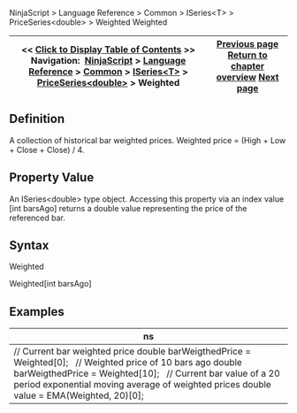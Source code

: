 ﻿
NinjaScript \> Language Reference \> Common \> ISeries\<T\> \> PriceSeries\<double\> \> Weighted
Weighted

| \<\< [Click to Display Table of Contents](weighted.md) \>\> **Navigation:**     [NinjaScript](ninjascript.md) \> [Language Reference](language_reference_wip.md) \> [Common](common.md) \> [ISeries\<T\>](iseriest.md) \> [PriceSeries\<double\>](priceseries.md) \> Weighted | [Previous page](values.md) [Return to chapter overview](priceseries.md) [Next page](weighteds.md) |
| --- | --- |

## Definition
A collection of historical bar weighted prices. Weighted price \= (High \+ Low \+ Close \+ Close) / 4\.
 
## Property Value
An ISeries\<double\> type object. Accessing this property via an index value \[int barsAgo] returns a double value representing the price of the referenced bar.
 
## Syntax
Weighted  

Weighted\[int barsAgo]
 
## 
## Examples
| ns |
| --- |
| // Current bar weighted price double barWeigthedPrice \= Weighted\[0];   // Weighted price of 10 bars ago double barWeigthedPrice \= Weighted\[10];   // Current bar value of a 20 period exponential moving average of weighted prices double value \= EMA(Weighted, 20)\[0]; |

